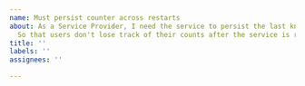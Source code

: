 ```yaml
---
name: Must persist counter across restarts
about: As a Service Provider, I need the service to persist the last known count,
  So that users don't lose track of their counts after the service is restarted.
title: ''
labels: ''
assignees: ''

---
```



